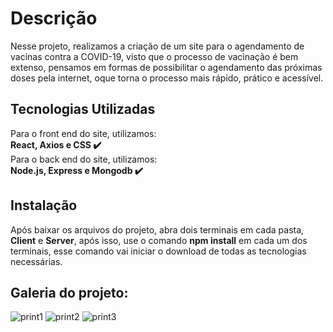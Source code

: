# Descrição
Nesse projeto, realizamos a criação de um site para o agendamento de vacinas contra a COVID-19, visto que o processo de vacinação é bem extenso, pensamos em formas de possibilitar o agendamento das próximas doses pela internet, oque torna o processo mais rápido, prático e acessível.
## Tecnologias Utilizadas
Para o front end do site, utilizamos:  
**React, Axios e CSS ✔️**  
Para o back end do site, utilizamos:  
**Node.js, Express e Mongodb ✔️**  

## Instalação

Após baixar os arquivos do projeto, abra dois terminais em cada pasta, **Client** e **Server**, após isso, use o comando **npm install** em cada um dos terminais, esse comando vai iniciar o download de todas as tecnologias necessárias.

## Galeria do projeto:
![print1](https://user-images.githubusercontent.com/63107417/173169361-427d94e5-138c-41f8-88d3-bd23a4b7ec7e.png)
![print2](https://user-images.githubusercontent.com/63107417/173169364-4f12828d-5e11-4adb-a757-d7ab9558142d.png)
![print3](https://user-images.githubusercontent.com/63107417/173169369-7812ca5e-af3f-4184-acac-332b361210cd.png)
